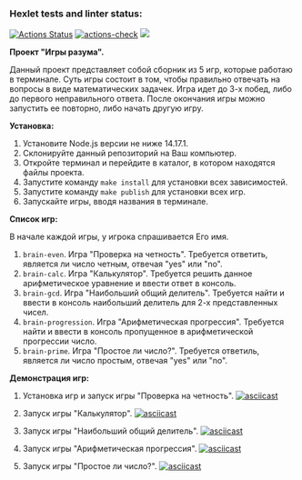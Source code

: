 ### Hexlet tests and linter status:
[![Actions Status](https://github.com/ShcherbinaDmitry/frontend-project-lvl1/workflows/hexlet-check/badge.svg)](https://github.com/ShcherbinaDmitry/frontend-project-lvl1/actions)
[![actions-check](https://github.com/ShcherbinaDmitry/frontend-project-lvl1/actions/workflows/actions-check.yml/badge.svg)](https://github.com/ShcherbinaDmitry/frontend-project-lvl1/actions/workflows/actions-check.yml)
<a href="https://codeclimate.com/github/codeclimate/codeclimate/maintainability"><img src="https://api.codeclimate.com/v1/badges/a99a88d28ad37a79dbf6/maintainability" /></a>

<strong>Проект "Игры разума".</strong>

Данный проект представляет собой сборник из 5 игр, которые работаю в терминале.
Суть игры состоит в том, чтобы правильно отвечать на вопросы в виде математических задачек.
Игра идет до 3-х побед, либо до первого неправильного ответа.
После окончания игры можно запустить ее повторно, либо начать другую игру.

<strong>Установка:</strong>
1) Установите Node.js версии не ниже 14.17.1.
2) Склонируйте данный репозиторий на Ваш компьютер.
3) Откройте терминал и перейдите в каталог, в котором находятся файлы проекта.
3) Запустите команду <code>make install</code> для установки всех зависимостей.
4) Запустите команду <code>make publish</code> для установки всех игр.
5) Запускайте игры, вводя названия в терминале.

<strong>Список игр:</strong>

В начале каждой игры, у игрока спрашивается Его имя.
1) <code>brain-even</code>. Игра "Проверка на четность". Требуется ответить, является ли число четным, отвечая "yes" или "no".
1) <code>brain-calc</code>. Игра "Калькулятор". Требуется решить данное арифметическое уравнение и ввести ответ в консоль.
1) <code>brain-gcd</code>. Игра "Наибольший общий делитель". Требуется найти и ввести в консоль наибольший делитель для 2-х представленных чисел.
1) <code>brain-progression</code>. Игра "Арифметическая прогрессия". Требуется найти и ввести в консоль пропущенное в арифметической прогрессии число.
1) <code>brain-prime</code>. Игра "Простое ли число?". Требуется ответиль, является ли число простым, отвечая "yes" или "no".


<strong>Демонстрация игр:</strong>
1) Установка игр и запуск игры "Проверка на четность".
[![asciicast](https://asciinema.org/a/KDzZBPwhm2ImoQN9yokPiVEKT.svg)](https://asciinema.org/a/KDzZBPwhm2ImoQN9yokPiVEKT)

2) Запуск игры "Калькулятор".
[![asciicast](https://asciinema.org/a/seqj94QceJgxptToHBggTD5QR.svg)](https://asciinema.org/a/seqj94QceJgxptToHBggTD5QR)

3) Запуск игры "Наибольший общий делитель".
[![asciicast](https://asciinema.org/a/C5VUAluGR9vrz9TIOtrUqNvlC.svg)](https://asciinema.org/a/C5VUAluGR9vrz9TIOtrUqNvlC)

4) Запуск игры "Арифметическая прогрессия".
[![asciicast](https://asciinema.org/a/0NBCWBv0sX2FakhT8pJ1UkpWQ.svg)](https://asciinema.org/a/0NBCWBv0sX2FakhT8pJ1UkpWQ)

5) Запуск игры "Простое ли число?".
[![asciicast](https://asciinema.org/a/ctCCTPmXlaH3zGLKKxNzDBA3K.svg)](https://asciinema.org/a/ctCCTPmXlaH3zGLKKxNzDBA3K)
